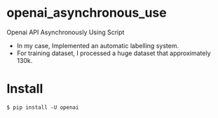 # openai_asynchronous_use
Openai API Asynchronously Using Script

- In my case, Implemented an automatic labelling system.
- For training dataset, I processed a huge dataset that approximately 130k.


# Install

```script
$ pip install -U openai 
```
